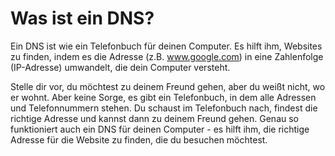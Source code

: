 # Was ist ein DNS?

Ein DNS ist wie ein Telefonbuch für deinen Computer. Es hilft ihm, Websites zu finden, indem es die Adresse (z.B. www.google.com) in eine Zahlenfolge (IP-Adresse) umwandelt, die dein Computer versteht.

Stelle dir vor, du möchtest zu deinem Freund gehen, aber du weißt nicht, wo er wohnt. Aber keine Sorge, es gibt ein Telefonbuch, in dem alle Adressen und Telefonnummern stehen. Du schaust im Telefonbuch nach, findest die richtige Adresse und kannst dann zu deinem Freund gehen. Genau so funktioniert auch ein DNS für deinen Computer - es hilft ihm, die richtige Adresse für die Website zu finden, die du besuchen möchtest.

